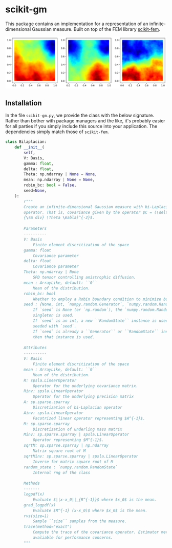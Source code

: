 # scikit-gm

This package contains an implementation for a representation of an
infinite-dimensional Gaussian measure. Built on top of the 
FEM library [scikit-fem](https://scikit-fem.readthedocs.io/).

![Samples](./samples.png)

## Installation
In the file ``scikit-gm.py``, we provide the class with the below signature.
Rather than bother with package managers and the like, it's probably easier for
all parties if you simply include this source into your application. The
dependencies simply match those of ``scikit-fem``.

```python
class Bilaplacian:
    def __init__(
        self,
        V: Basis,
        gamma: float,
        delta: float,
        Theta: np.ndarray | None = None,
        mean: np.ndarray | None = None,
        robin_bc: bool = False,
        seed=None,
    ):
        r"""
        Create an infinite-dimensional Gaussian measure with bi-Laplacian covariance
        operator. That is, covariance given by the operator $C = (\delta I + \gamma
        {\rm div} \Theta \nabla)^{-2}$.

        Parameters
        ----------
        V: Basis
            Finite element discritization of the space
        gamma: float
            Covariance parameter
        delta: float
            Covariance parameter
        Theta: np.ndarray | None
            SPD tensor controlling anistrophic diffusion.
        mean : ArrayLike, default: ``0``
            Mean of the distribution.
        robin_bc: bool
            Whether to employ a Robin boundary condition to minimize boundary artifacts.
        seed : {None, int, `numpy.random.Generator`, `numpy.random.RandomState`}, optional
            If `seed` is None (or `np.random`), the `numpy.random.RandomState`
            singleton is used.
            If `seed` is an int, a new ``RandomState`` instance is used,
            seeded with `seed`.
            If `seed` is already a ``Generator`` or ``RandomState`` instance
            then that instance is used.

        Attributes
        ----------
        V: Basis
            Finite element discritization of the space
        mean : ArrayLike, default: ``0``
            Mean of the distribution.
        R: spsla.LinearOperator
            Operator for the underlying covariance matrix.
        Rinv: spsla.LinearOperator
            Operator for the underlying precision matrix
        A: sp.sparse.sparray
            Discretization of bi-Laplacian operator
        Ainv: spsla.LinearOperator
            Facotrized linear operator representing $A^{-1}$.
        M: sp.sparse.sparray
            Discretization of underling mass matrix
        Minv: sp.sparse.sparray | spsla.LinearOperator
            Operator representing $M^{-1}$.
        sqrtM: sp.sparse.sparray | np.ndarray
            Matrix square root of M
        sqrtMinv: sp.sparse.sparray | spsla.LinearOperator
            Inverse for matrix square root of M
        random_state : `numpy.random.RandomState`
            Internal rng of the class

        Methods
        -------
        logpdf(x)
            Evaluate $||x-x_0||_{R^{-1}}$ where $x_0$ is the mean.
        grad_logpdf(x)
            Evaluate $R^{-1} (x-x_0)$ where $x_0$ is the mean.
        rvs(size=1)
            Sample ``size`` samples from the measure.
        trace(method="exact")
            Compute the trace of the covariance operator. Estimator method also
            avaliable for performance concerns.
        """
```

